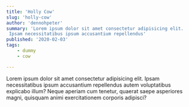 ```yaml
---
title: 'Holly Cow'
slug: 'holly-cow'
author: 'dennohpeter'
summary: 'Lorem ipsum dolor sit amet consectetur adipisicing elit.
 Ipsam necessitatibus ipsum accusantium repellendus'
published: '2020-02-03'
tags: 
    - dummy
    - cow

---
```


Lorem ipsum dolor sit amet consectetur adipisicing elit. Ipsam necessitatibus ipsum accusantium repellendus autem voluptatibus explicabo illum? Neque aperiam cum tenetur, quaerat saepe asperiores magni, quisquam animi exercitationem corporis adipisci?

